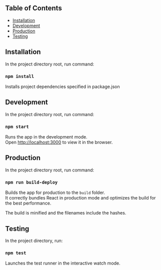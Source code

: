 ## Table of Contents

- [Installation](#installation)
- [Development](#development)
- [Production](#production)
- [Testing](#testing)

## Installation

In the project directory root, run command:

### `npm install`

Installs project dependencies specified in package.json<br>

## Development

In the project directory root, run command:

### `npm start`

Runs the app in the development mode.<br>
Open [http://localhost:3000](http://localhost:3000) to view it in the browser.

## Production

In the project directory root, run command:

### `npm run build-deploy`

Builds the app for production to the `build` folder.<br>
It correctly bundles React in production mode and optimizes the build for the best performance.

The build is minified and the filenames include the hashes.<br>

## Testing

In the project directory, run:

### `npm test`

Launches the test runner in the interactive watch mode.<br>

